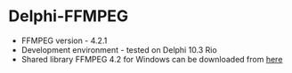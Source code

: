 # Delphi-FFMPEG
* FFMPEG version - 4.2.1<br>
* Development environment - tested on Delphi 10.3 Rio<br>
* Shared library FFMPEG 4.2 for Windows can be downloaded from [here][1]<br>

[1]: http://ffmpeg.zeranoe.com/builds/